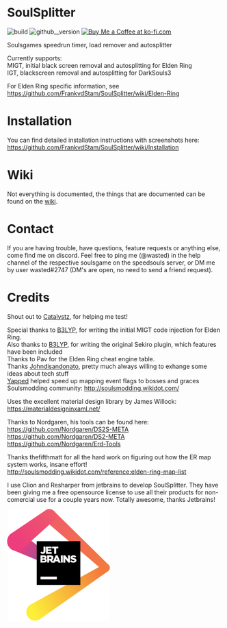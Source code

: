 # SoulSplitter

![build](https://github.com/FrankvdStam/SoulSplitter/actions/workflows/build.yml/badge.svg) ![github__version](https://img.shields.io/github/v/release/FrankvdStam/SoulSplitter) <a href='https://ko-fi.com/wasted1' target='_blank'><img height='35' style='border:0px;height:21px;' src='https://az743702.vo.msecnd.net/cdn/kofi6.png?v=0' border='0' alt='Buy Me a Coffee at ko-fi.com' /></a>

Soulsgames speedrun timer, load remover and autosplitter  

Currently supports:   
MIGT, initial black screen removal and autosplitting for Elden Ring  
IGT, blackscreen removal and autosplitting for DarkSouls3


For Elden Ring specific information, see https://github.com/FrankvdStam/SoulSplitter/wiki/Elden-Ring


# Installation
You can find detailed installation instructions with screenshots here: https://github.com/FrankvdStam/SoulSplitter/wiki/Installation

# Wiki
Not everything is documented, the things that are documented can be found on the [wiki](https://github.com/FrankvdStam/SoulSplitter/wiki).

# Contact
If you are having trouble, have questions, feature requests or anything else, come find me on discord. Feel free to ping me (@wasted) in the help channel of the respective soulsgame on the speedsouls server, or DM me by user wasted#2747 (DM's are open, no need to send a friend request).

# Credits

Shout out to [Catalystz](https://www.twitch.tv/catalystz), for helping me test!

Special thanks to [B3LYP](https://github.com/pawREP), for writing the initial MIGT code injection for Elden Ring.  
Also thanks to [B3LYP](https://github.com/pawREP), for writing the original Sekiro plugin, which features have been included    
Thanks to Pav for the Elden Ring cheat engine table.  
Thanks [Johndisandonato](https://github.com/veeenu), pretty much always willing to exhange some ideas about tech stuff  
[Yapped](https://github.com/vawser/Yapped-Rune-Bear) helped speed up mapping event flags to bosses and graces  
Soulsmodding community: http://soulsmodding.wikidot.com/  

Uses the excellent material design library by James Willock: https://materialdesigninxaml.net/

Thanks to Nordgaren, his tools can be found here:  
https://github.com/Nordgaren/DS2S-META  
https://github.com/Nordgaren/DS2-META  
https://github.com/Nordgaren/Erd-Tools  

Thanks thefifthmatt for all the hard work on figuring out how the ER map system works, insane effort! http://soulsmodding.wikidot.com/reference:elden-ring-map-list

I use Clion and Resharper from jetbrains to develop SoulSplitter. They have been giving me a free opensource license to use all their products for non-comercial use for a couple years now. Totally awesome, thanks Jetbrains!  

[![Alt jetbrainslogo](./jetbrains/jetbrains.svg)](https://www.jetbrains.com/?from=SoulSplitter)




